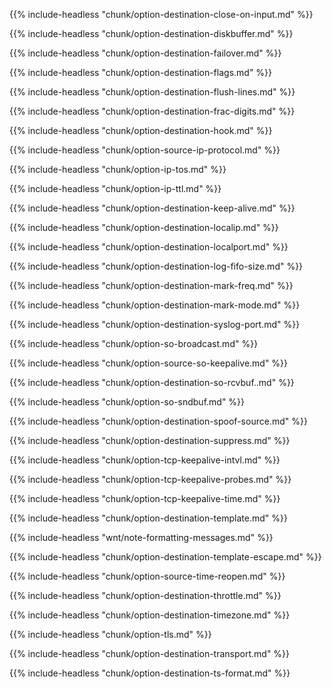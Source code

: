 ---
---
<!-- DISCLAIMER: This file is based on the syslog-ng Open Source Edition documentation https://github.com/balabit/syslog-ng-ose-guides/commit/2f4a52ee61d1ea9ad27cb4f3168b95408fddfdf2 and is used under the terms of The syslog-ng Open Source Edition Documentation License. The file has been modified by Axoflow. -->

{{% include-headless "chunk/option-destination-close-on-input.md" %}}



{{% include-headless "chunk/option-destination-diskbuffer.md" %}}



{{% include-headless "chunk/option-destination-failover.md" %}}



{{% include-headless "chunk/option-destination-flags.md" %}}



{{% include-headless "chunk/option-destination-flush-lines.md" %}}



{{% include-headless "chunk/option-destination-frac-digits.md" %}}



{{% include-headless "chunk/option-destination-hook.md" %}}



{{% include-headless "chunk/option-source-ip-protocol.md" %}}



{{% include-headless "chunk/option-ip-tos.md" %}}



{{% include-headless "chunk/option-ip-ttl.md" %}}



{{% include-headless "chunk/option-destination-keep-alive.md" %}}



{{% include-headless "chunk/option-destination-localip.md" %}}



{{% include-headless "chunk/option-destination-localport.md" %}}



{{% include-headless "chunk/option-destination-log-fifo-size.md" %}}



{{% include-headless "chunk/option-destination-mark-freq.md" %}}



{{% include-headless "chunk/option-destination-mark-mode.md" %}}



{{% include-headless "chunk/option-destination-syslog-port.md" %}}



{{% include-headless "chunk/option-so-broadcast.md" %}}



{{% include-headless "chunk/option-source-so-keepalive.md" %}}



{{% include-headless "chunk/option-destination-so-rcvbuf..md" %}}



{{% include-headless "chunk/option-so-sndbuf.md" %}}



{{% include-headless "chunk/option-destination-spoof-source.md" %}}



{{% include-headless "chunk/option-destination-suppress.md" %}}



{{% include-headless "chunk/option-tcp-keepalive-intvl.md" %}}



{{% include-headless "chunk/option-tcp-keepalive-probes.md" %}}



{{% include-headless "chunk/option-tcp-keepalive-time.md" %}}



{{% include-headless "chunk/option-destination-template.md" %}}



{{% include-headless "wnt/note-formatting-messages.md" %}}



{{% include-headless "chunk/option-destination-template-escape.md" %}}

{{% include-headless "chunk/option-source-time-reopen.md" %}}



{{% include-headless "chunk/option-destination-throttle.md" %}}



{{% include-headless "chunk/option-destination-timezone.md" %}}



{{% include-headless "chunk/option-tls.md" %}}



{{% include-headless "chunk/option-destination-transport.md" %}}



{{% include-headless "chunk/option-destination-ts-format.md" %}}

